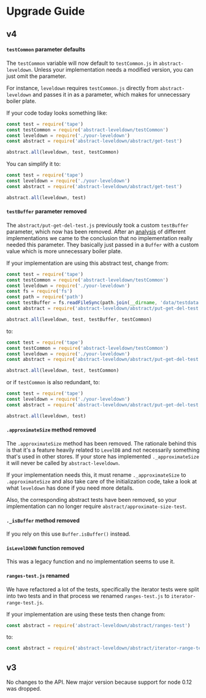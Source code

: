 # Upgrade Guide

## v4

#### `testCommon` parameter defaults

The `testCommon` variable will now default to `testCommon.js` in `abstract-leveldown`. Unless your implementation needs a modified version, you can just omit the parameter.

For instance, `leveldown` requires `testCommon.js` directly from `abstract-leveldown` and passes it in as a parameter, which makes for unnecessary boiler plate.

If your code today looks something like:

```js
const test = require('tape')
const testCommon = require('abstract-leveldown/testCommon')
const leveldown = require('./your-leveldown')
const abstract = require('abstract-leveldown/abstract/get-test')

abstract.all(leveldown, test, testCommon)
```

You can simplify it to:

```js
const test = require('tape')
const leveldown = require('./your-leveldown')
const abstract = require('abstract-leveldown/abstract/get-test')

abstract.all(leveldown, test)
```

#### `testBuffer` parameter removed

The `abstract/put-get-del-test.js` previously took a custom `testBuffer` parameter, which now has been removed. After an [analysis](https://github.com/Level/abstract-leveldown/pull/175#issuecomment-353867144) of different implementations we came to the conclusion that no implementation really needed this parameter. They basically just passed in a `Buffer` with a custom value which is more unnecessary boiler plate.

If your implementation are using this abstract test, change from:

```js
const test = require('tape')
const testCommon = require('abstract-leveldown/testCommon')
const leveldown = require('./your-leveldown')
const fs = require('fs')
const path = require('path')
const testBuffer = fs.readFileSync(path.join(__dirname, 'data/testdata.bin'))
const abstract = require('abstract-leveldown/abstract/put-get-del-test')

abstract.all(leveldown, test, testBuffer, testCommon)
```

to:

```js
const test = require('tape')
const testCommon = require('abstract-leveldown/testCommon')
const leveldown = require('./your-leveldown')
const abstract = require('abstract-leveldown/abstract/put-get-del-test')

abstract.all(leveldown, test, testCommon)
```

or if `testCommon` is also redundant, to:

```js
const test = require('tape')
const leveldown = require('./your-leveldown')
const abstract = require('abstract-leveldown/abstract/put-get-del-test')

abstract.all(leveldown, test)
```

#### `.approximateSize` method removed

The `.approximateSize` method has been removed. The rationale behind this is that it's a feature heavily related to `LevelDB` and not necessarily something that's used in other stores. If your store has implemented `._approximateSize` it will never be called by `abstract-leveldown`.

If your implementation needs this, it must rename `._approximateSize` to `.approximateSize` and also take care of the initialization code, take a look at what `leveldown` has done if you need more details.

Also, the corresponding abstract tests have been removed, so your implementation can no longer require `abstract/approximate-size-test`.

#### `._isBuffer` method removed

If you rely on this use `Buffer.isBuffer()` instead.

#### `isLevelDOWN` function removed

This was a legacy function and no implementation seems to use it.

#### `ranges-test.js` renamed

We have refactored a lot of the tests, specifically the iterator tests were split into two tests and in that process we renamed `ranges-test.js` to `iterator-range-test.js`.

If your implementation are using these tests then change from:

```js
const abstract = require('abstract-leveldown/abstract/ranges-test')
```

to:

```js
const abstract = require('abstract-leveldown/abstract/iterator-range-test')
```

## v3

No changes to the API. New major version because support for node 0.12 was dropped.
